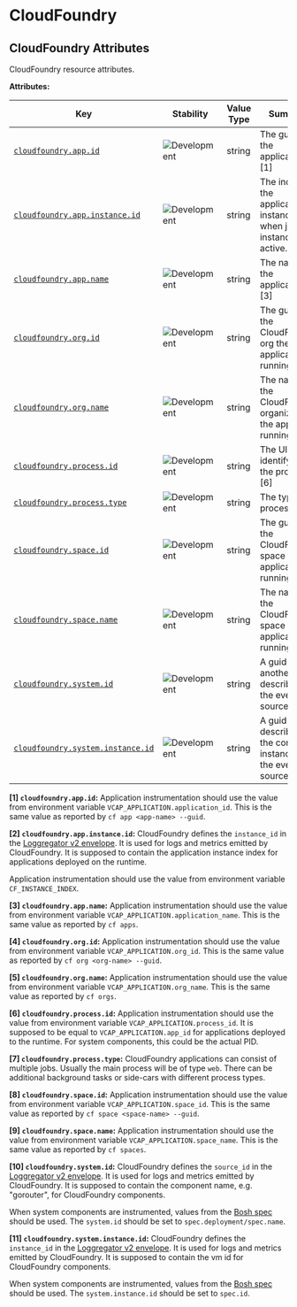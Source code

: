 <!-- NOTE: THIS FILE IS AUTOGENERATED. DO NOT EDIT BY HAND. -->
<!-- see templates/registry/markdown/attribute_namespace.md.j2 -->

# CloudFoundry

## CloudFoundry Attributes

CloudFoundry resource attributes.

**Attributes:**

| Key | Stability | Value Type | Summary | Example Values |
|---|---|---|---|---|
| <a id="cloudfoundry-app-id" href="#cloudfoundry-app-id">`cloudfoundry.app.id`</a> | ![Development](https://img.shields.io/badge/-development-blue) | string | The guid of the application. [1] | `218fc5a9-a5f1-4b54-aa05-46717d0ab26d` |
| <a id="cloudfoundry-app-instance-id" href="#cloudfoundry-app-instance-id">`cloudfoundry.app.instance.id`</a> | ![Development](https://img.shields.io/badge/-development-blue) | string | The index of the application instance. 0 when just one instance is active. [2] | `0`; `1` |
| <a id="cloudfoundry-app-name" href="#cloudfoundry-app-name">`cloudfoundry.app.name`</a> | ![Development](https://img.shields.io/badge/-development-blue) | string | The name of the application. [3] | `my-app-name` |
| <a id="cloudfoundry-org-id" href="#cloudfoundry-org-id">`cloudfoundry.org.id`</a> | ![Development](https://img.shields.io/badge/-development-blue) | string | The guid of the CloudFoundry org the application is running in. [4] | `218fc5a9-a5f1-4b54-aa05-46717d0ab26d` |
| <a id="cloudfoundry-org-name" href="#cloudfoundry-org-name">`cloudfoundry.org.name`</a> | ![Development](https://img.shields.io/badge/-development-blue) | string | The name of the CloudFoundry organization the app is running in. [5] | `my-org-name` |
| <a id="cloudfoundry-process-id" href="#cloudfoundry-process-id">`cloudfoundry.process.id`</a> | ![Development](https://img.shields.io/badge/-development-blue) | string | The UID identifying the process. [6] | `218fc5a9-a5f1-4b54-aa05-46717d0ab26d` |
| <a id="cloudfoundry-process-type" href="#cloudfoundry-process-type">`cloudfoundry.process.type`</a> | ![Development](https://img.shields.io/badge/-development-blue) | string | The type of process. [7] | `web` |
| <a id="cloudfoundry-space-id" href="#cloudfoundry-space-id">`cloudfoundry.space.id`</a> | ![Development](https://img.shields.io/badge/-development-blue) | string | The guid of the CloudFoundry space the application is running in. [8] | `218fc5a9-a5f1-4b54-aa05-46717d0ab26d` |
| <a id="cloudfoundry-space-name" href="#cloudfoundry-space-name">`cloudfoundry.space.name`</a> | ![Development](https://img.shields.io/badge/-development-blue) | string | The name of the CloudFoundry space the application is running in. [9] | `my-space-name` |
| <a id="cloudfoundry-system-id" href="#cloudfoundry-system-id">`cloudfoundry.system.id`</a> | ![Development](https://img.shields.io/badge/-development-blue) | string | A guid or another name describing the event source. [10] | `cf/gorouter` |
| <a id="cloudfoundry-system-instance-id" href="#cloudfoundry-system-instance-id">`cloudfoundry.system.instance.id`</a> | ![Development](https://img.shields.io/badge/-development-blue) | string | A guid describing the concrete instance of the event source. [11] | `218fc5a9-a5f1-4b54-aa05-46717d0ab26d` |

**[1] `cloudfoundry.app.id`:** Application instrumentation should use the value from environment
variable `VCAP_APPLICATION.application_id`. This is the same value as
reported by `cf app <app-name> --guid`.

**[2] `cloudfoundry.app.instance.id`:** CloudFoundry defines the `instance_id` in the [Loggregator v2 envelope](https://github.com/cloudfoundry/loggregator-api#v2-envelope).
It is used for logs and metrics emitted by CloudFoundry. It is
supposed to contain the application instance index for applications
deployed on the runtime.

Application instrumentation should use the value from environment
variable `CF_INSTANCE_INDEX`.

**[3] `cloudfoundry.app.name`:** Application instrumentation should use the value from environment
variable `VCAP_APPLICATION.application_name`. This is the same value
as reported by `cf apps`.

**[4] `cloudfoundry.org.id`:** Application instrumentation should use the value from environment
variable `VCAP_APPLICATION.org_id`. This is the same value as
reported by `cf org <org-name> --guid`.

**[5] `cloudfoundry.org.name`:** Application instrumentation should use the value from environment
variable `VCAP_APPLICATION.org_name`. This is the same value as
reported by `cf orgs`.

**[6] `cloudfoundry.process.id`:** Application instrumentation should use the value from environment
variable `VCAP_APPLICATION.process_id`. It is supposed to be equal to
`VCAP_APPLICATION.app_id` for applications deployed to the runtime.
For system components, this could be the actual PID.

**[7] `cloudfoundry.process.type`:** CloudFoundry applications can consist of multiple jobs. Usually the
main process will be of type `web`. There can be additional background
tasks or side-cars with different process types.

**[8] `cloudfoundry.space.id`:** Application instrumentation should use the value from environment
variable `VCAP_APPLICATION.space_id`. This is the same value as
reported by `cf space <space-name> --guid`.

**[9] `cloudfoundry.space.name`:** Application instrumentation should use the value from environment
variable `VCAP_APPLICATION.space_name`. This is the same value as
reported by `cf spaces`.

**[10] `cloudfoundry.system.id`:** CloudFoundry defines the `source_id` in the [Loggregator v2 envelope](https://github.com/cloudfoundry/loggregator-api#v2-envelope).
It is used for logs and metrics emitted by CloudFoundry. It is
supposed to contain the component name, e.g. "gorouter", for
CloudFoundry components.

When system components are instrumented, values from the
[Bosh spec](https://bosh.io/docs/jobs/#properties-spec)
should be used. The `system.id` should be set to
`spec.deployment/spec.name`.

**[11] `cloudfoundry.system.instance.id`:** CloudFoundry defines the `instance_id` in the [Loggregator v2 envelope](https://github.com/cloudfoundry/loggregator-api#v2-envelope).
It is used for logs and metrics emitted by CloudFoundry. It is
supposed to contain the vm id for CloudFoundry components.

When system components are instrumented, values from the
[Bosh spec](https://bosh.io/docs/jobs/#properties-spec)
should be used. The `system.instance.id` should be set to `spec.id`.
